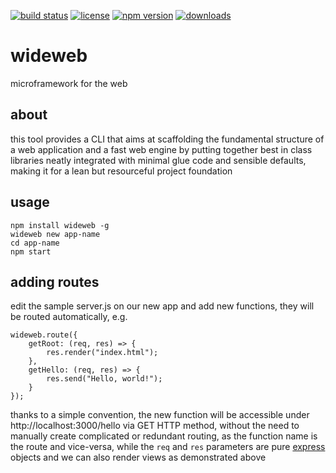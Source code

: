[![build status](https://travis-ci.org/diogoeichert/wideweb.svg)](https://travis-ci.org/diogoeichert/wideweb)
[![license](https://img.shields.io/github/license/diogoeichert/wideweb.svg)](LICENSE)
[![npm version](https://img.shields.io/npm/v/wideweb.svg)](https://www.npmjs.com/package/wideweb)
[![downloads](https://img.shields.io/npm/dt/wideweb.svg)](https://www.npmjs.com/package/wideweb)

# wideweb
microframework for the web

## about
this tool provides a CLI that aims at scaffolding the fundamental structure of a web application and a fast web engine by putting together best in class libraries neatly integrated with minimal glue code and sensible defaults, making it for a lean but resourceful project foundation

## usage
```
npm install wideweb -g
wideweb new app-name
cd app-name
npm start
```

## adding routes
edit the sample server.js on our new app and add new functions, they will be routed automatically, e.g.
```
wideweb.route({
	getRoot: (req, res) => {
		res.render("index.html");
	},
	getHello: (req, res) => {
		res.send("Hello, world!");
	}
});
```
thanks to a simple convention, the new function will be accessible under http://localhost:3000/hello via GET HTTP method, without the need to manually create complicated or redundant routing, as the function name is the route and vice-versa, while the `req` and `res` parameters are pure [express](https://expressjs.com/) objects and we can also render views as demonstrated above
